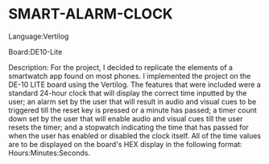 # SMART-ALARM-CLOCK
Language:Vertilog     

Board:DE10-Lite         


Description: For the project, I decided to replicate the elements of a smartwatch app found on most phones. I implemented the project on the DE-10 LITE board using the Vertilog. The features that were included were a standard 24-hour clock that will display the correct time inputted by the user; an alarm set by the user that will result in audio and visual cues to be triggered till the reset key is pressed or a minute has passed; a timer count down set by the user that will enable audio and visual cues till the user resets the timer; and a stopwatch indicating the time that has passed for when the user has enabled or disabled the clock itself. All of the time values are to be displayed on the board's HEX display in the following format: Hours:Minutes:Seconds.
